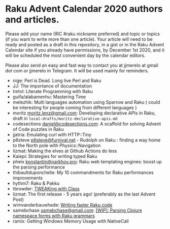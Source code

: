 # Raku Advent Calendar 2020 authors and articles.

Please add your name (IRC #raku nickname preferred) and topic or
topics (if you want to write more than one article). Your article will
need to be ready and posted as a draft in this repository, in a gist or in the Raku Advent
Calendar site if you already have permissions, by December 1st 2020,
and it will be scheduled the most convenient day by the calendar
editors.

Please also send an easy and fast way to contact you at jjmerelo at
gmail dot com or jjmerelo in Telegram. It will be used mainly for
reminders.

* nige: Perl is Dead. Long live Perl and Raku
* JJ: The importance of documentation
* tmtvl: Literate Programming with Raku
* guifa/alabamenhu: Mastering Time
* melezhik: Multi languages automation using Sparrow and Raku ( could be interesting for people coming from different languages )
* moritz <moritz.lenz@gmail.com>: Developing declarative APIs in Raku, draft in `local-drafts/moritz-declarative-apis.md`
* codesections <daniel@codesections.com>: A scaffold for solving
  Advent of Code puzzles in Raku
* jjatria: Emulating curl with HTTP::Tiny
* p6steve <p6steve@furnival.net> - Rudolph on Raku : finding a way home to the North pole with Physics::Navigation
* lizmat: Making the elves at Github Actions do less
* Kaiepi: Strategies for writing typed Raku
* pheix <konstantin@narkhov.pro>: Raku web templating engines: boost up the parsing performance 
* thibaultduponchelle: My 10 commandments for Raku performances improvements
* hythm7: Raku & Pakku
* tbrowder: [TWEAKing with Class](https://github.com/tbrowder/advent2020/blob/master/article.md)
* lizmat: The first release - 5 years ago!  (preferably as the last Advent Post)
* wimvanderbauwhede: [Writing faster Raku code](https://gist.github.com/wimvanderbauwhede/b33aa79eb35affc08fff835f6b42270e) 
* samebchase <samebchase@gmail.com>: [[WIP]: Parsing Clojure namespace forms with Raku grammars](https://gist.github.com/samebchase/8d37f7d961ecc981e9ab9a5d36763dd5)
* ramix: Getting Windows Memory Usage with NativeCall
